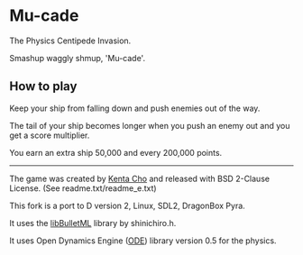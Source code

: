 # Mu-cade

The Physics Centipede Invasion.

Smashup waggly shmup, 'Mu-cade'.

## How to play

Keep your ship from falling down and push enemies out of the way.

The tail of your ship becomes longer when you push an enemy out and you get a score multiplier.

You earn an extra ship 50,000 and every 200,000 points.
<hr/>

The game was created by [Kenta Cho](https://www.asahi-net.or.jp/~cs8k-cyu/windows/mcd_e.html "Kenta Cho - Mu-cade") and released with BSD 2-Clause License. (See readme.txt/readme_e.txt)

This fork is a port to D version 2, Linux, SDL2, DragonBox Pyra.

It uses the [libBulletML](https://shinh.skr.jp/libbulletml/index_en.html "libBulletML") library by shinichiro.h.

It uses Open Dynamics Engine ([ODE](http://www.ode.org/)) library version 0.5 for the physics.
